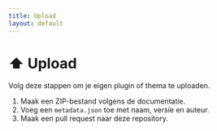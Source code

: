 ```yaml
---
title: Upload
layout: default
---
```


# ⬆️ Upload

Volg deze stappen om je eigen plugin of thema te uploaden.

1. Maak een ZIP-bestand volgens de documentatie.
2. Voeg een `metadata.json` toe met naam, versie en auteur.
3. Maak een pull request naar deze repository.
